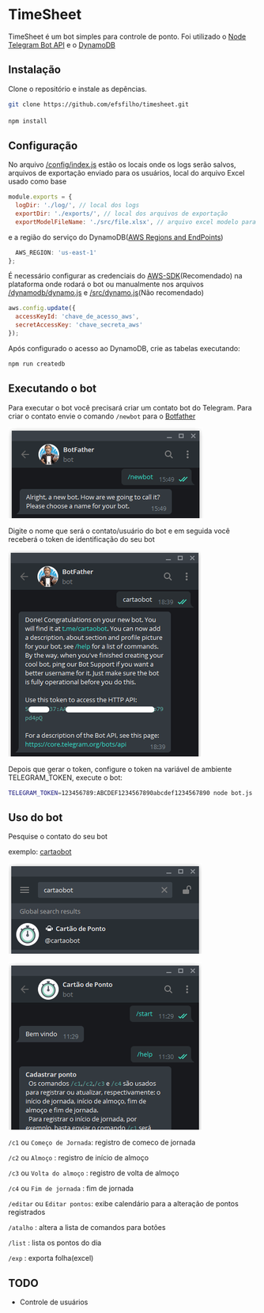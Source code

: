 # TimeSheet
TimeSheet é um bot simples para controle de ponto.
Foi utilizado o [Node Telegram Bot API](https://github.com/yagop/node-telegram-bot-api) e o [DynamoDB](https://aws.amazon.com/dynamodb/)

## Instalação
Clone o repositório e instale as depências.
```bash
git clone https://github.com/efsfilho/timesheet.git

npm install
```

## Configuração 
No arquivo [/config/index.js](./config/index.js) estão os locais onde os logs serão salvos, arquivos de exportação enviado para os usuários, local do arquivo Excel usado como base
```js
module.exports = {
  logDir: './log/', // local dos logs
  exportDir: './exports/', // local dos arquivos de exportação
  exportModelFileName: './src/file.xlsx', // arquivo excel modelo para exportacao
```
e a região do serviço do DynamoDB([AWS Regions and EndPoints](https://docs.aws.amazon.com/general/latest/gr/rande.html))
```js
  AWS_REGION: 'us-east-1'
};
```
É necessário configurar as credenciais do [AWS-SDK](https://docs.aws.amazon.com/sdk-for-javascript/v2/developer-guide/setting-credentials-node.html)(Recomendado) na plataforma onde rodará o bot ou manualmente nos arquivos  [/dynamodb/dynamo.js](./dynamodb/dynamo.js) e  [/src/dynamo.js](./src/dynamo.js)(Não recomendado)
```js
aws.config.update({
  accessKeyId: 'chave_de_acesso_aws',
  secretAccessKey: 'chave_secreta_aws'
});
```
Após configurado o acesso ao DynamoDB, crie as tabelas executando:
```bash
npm run createdb
```

## Executando o bot
Para executar o bot você precisará criar um contato bot do Telegram. Para criar o contato envie o comando `/newbot` para o [Botfather](https://telegram.me/BotFather)

![newbot](https://raw.githubusercontent.com/efsfilho/timesheet/4016c51e9d27a774591ac41b8721aa6d0a3e2dbc/newbot.png)

Digite o nome que será o contato/usuário do bot e em seguida você receberá o token de identificação do seu bot

![token](https://raw.githubusercontent.com/efsfilho/timesheet/4016c51e9d27a774591ac41b8721aa6d0a3e2dbc/newbot2.png)


Depois que gerar o token, configure o token na variável de ambiente TELEGRAM_TOKEN, execute o bot:
```bash
TELEGRAM_TOKEN=123456789:ABCDEF1234567890abcdef1234567890 node bot.js
```

## Uso do bot
Pesquise o contato do seu bot

exemplo: [cartaobot](https://telegram.me/cartaobot)

![pesquisa](https://raw.githubusercontent.com/efsfilho/timesheet/4016c51e9d27a774591ac41b8721aa6d0a3e2dbc/pesquisabot.png)

![start](https://raw.githubusercontent.com/efsfilho/timesheet/4016c51e9d27a774591ac41b8721aa6d0a3e2dbc/startbot.png)

`/c1` ou `Começo de Jornada`: registro de comeco de jornada

`/c2` ou `Almoço`           : registro de início de almoço

`/c3` ou `Volta do almoço`  : registro de volta de almoço

`/c4` ou `Fim de jornada`   : fim de jornada

`/editar` ou `Editar pontos`: exibe calendário para a alteração de pontos registrados

`/atalho`                   : altera a lista de comandos para botões

`/list`                     : lista os pontos do dia

`/exp`                      : exporta folha(excel)

## TODO
+ Controle de usuários